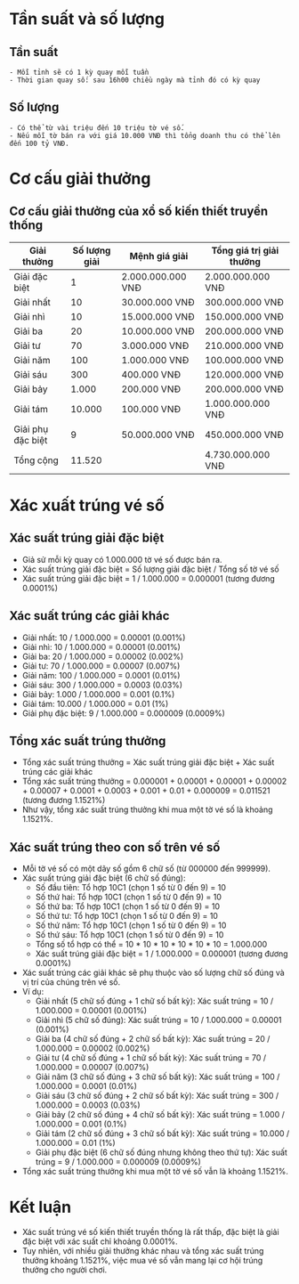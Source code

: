 # Tần suất và số lượng
## Tần suất
    - Mỗi tỉnh sẽ có 1 kỳ quay mỗi tuần
    - Thời gian quay số: sau 16h00 chiều ngày mà tỉnh đó có kỳ quay
## Số lượng
    - Có thể từ vài triệu đến 10 triệu tờ vé số.
    - Nếu mỗi tờ bán ra với giá 10.000 VNĐ thì tổng doanh thu có thể lên đến 100 tỷ VNĐ.

# Cơ cấu giải thưởng
## Cơ cấu giải thưởng của xổ số kiến thiết  truyền thống
| Giải thưởng | Số lượng giải | Mệnh giá giải | Tổng giá trị giải thưởng |
|-------------|---------------|----------------|-------------------------|
| Giải đặc biệt | 1 | 2.000.000.000 VNĐ | 2.000.000.000 VNĐ |
| Giải nhất | 10 | 30.000.000 VNĐ | 300.000.000 VNĐ |
| Giải nhì | 10 | 15.000.000 VNĐ |  150.000.000 VNĐ |
| Giải ba | 20 | 10.000.000 VNĐ | 200.000.000 VNĐ |
| Giải tư | 70 | 3.000.000 VNĐ | 210.000.000 VNĐ |
| Giải năm | 100 | 1.000.000 VNĐ | 100.000.000 VNĐ |
| Giải sáu | 300 | 400.000 VNĐ | 120.000.000 VNĐ |
| Giải bảy | 1.000 | 200.000 VNĐ | 200.000.000 VNĐ |
| Giải tám | 10.000 | 100.000 VNĐ | 1.000.000.000 VNĐ |
| Giải phụ đặc biệt | 9 | 50.000.000 VNĐ | 450.000.000 VNĐ |
| Tổng cộng | 11.520 |  | 4.730.000.000 VNĐ |

# Xác xuất trúng vé số
## Xác suất trúng giải đặc biệt
- Giả sử mỗi kỳ quay có 1.000.000 tờ vé số được bán ra.
- Xác suất trúng giải đặc biệt = Số lượng giải đặc biệt / Tổng số tờ vé số
- Xác suất trúng giải đặc biệt = 1 / 1.000.000 = 0.000001 (tương đương 0.0001%)
## Xác suất trúng các giải khác
- Giải nhất: 10 / 1.000.000 = 0.00001 (0.001%)
- Giải nhì: 10 / 1.000.000 = 0.00001 (0.001%)
- Giải ba: 20 / 1.000.000 = 0.00002 (0.002%)
- Giải tư: 70 / 1.000.000 = 0.00007 (0.007%)
- Giải năm: 100 / 1.000.000 = 0.0001 (0.01%)
- Giải sáu: 300 / 1.000.000 = 0.0003 (0.03%)
- Giải bảy: 1.000 / 1.000.000 = 0.001 (0.1%)
- Giải tám: 10.000 / 1.000.000 = 0.01 (1%)
- Giải phụ đặc biệt: 9 / 1.000.000 = 0.000009 (0.0009%)
## Tổng xác suất trúng thưởng
- Tổng xác suất trúng thưởng = Xác suất trúng giải đặc biệt + Xác suất trúng các giải khác
- Tổng xác suất trúng thưởng = 0.000001 + 0.00001 + 0.00001 + 0.00002 + 0.00007 + 0.0001 + 0.0003 + 0.001 + 0.01 + 0.000009 = 0.011521 (tương đương 1.1521%)
- Như vậy, tổng xác suất trúng thưởng khi mua một tờ vé số là khoảng 1.1521%.
## Xác suất trúng theo con số trên vé số
- Mỗi tờ vé số có một dãy số gồm 6 chữ số (từ 000000 đến 999999).
- Xác suất trúng giải đặc biệt (6 chữ số đúng):
    + Số đầu tiên: Tổ hợp 10C1 (chọn 1 số từ 0 đến 9) = 10
    + Số thứ hai: Tổ hợp 10C1 (chọn 1 số từ 0 đến 9) = 10
    + Số thứ ba: Tổ hợp 10C1 (chọn 1 số từ 0 đến 9) = 10
    + Số thứ tư: Tổ hợp 10C1 (chọn 1 số từ 0 đến 9) = 10
    + Số thứ năm: Tổ hợp 10C1 (chọn 1 số từ 0 đến 9) = 10
    + Số thứ sáu: Tổ hợp 10C1 (chọn 1 số từ 0 đến 9) = 10
    + Tổng số tổ hợp có thể = 10 * 10 * 10 * 10 * 10 * 10 = 1.000.000
    + Xác suất trúng giải đặc biệt = 1 / 1.000.000 = 0.000001 (tương đương 0.0001%)
- Xác suất trúng các giải khác sẽ phụ thuộc vào số lượng chữ số đúng và vị trí của chúng trên vé số.
- Ví dụ:
    + Giải nhất (5 chữ số đúng + 1 chữ số bất kỳ): Xác suất trúng = 10 / 1.000.000 = 0.00001 (0.001%)
    + Giải nhì (5 chữ số đúng): Xác suất trúng = 10 / 1.000.000 = 0.00001 (0.001%)
    + Giải ba (4 chữ số đúng + 2 chữ số bất kỳ): Xác suất trúng = 20 / 1.000.000 = 0.00002 (0.002%)
    + Giải tư (4 chữ số đúng + 1 chữ số bất kỳ): Xác suất trúng = 70 / 1.000.000 = 0.00007 (0.007%)
    + Giải năm (3 chữ số đúng + 3 chữ số bất kỳ): Xác suất trúng = 100 / 1.000.000 = 0.0001 (0.01%)
    + Giải sáu (3 chữ số đúng + 2 chữ số bất kỳ): Xác suất trúng = 300 / 1.000.000 = 0.0003 (0.03%)
    + Giải bảy (2 chữ số đúng + 4 chữ số bất kỳ): Xác suất trúng = 1.000 / 1.000.000 = 0.001 (0.1%)
    + Giải tám (2 chữ số đúng + 3 chữ số bất kỳ): Xác suất trúng = 10.000 / 1.000.000 = 0.01 (1%)
    + Giải phụ đặc biệt (6 chữ số đúng nhưng không theo thứ tự): Xác suất trúng = 9 / 1.000.000 = 0.000009 (0.0009%)
- Tổng xác suất trúng thưởng khi mua một tờ vé số vẫn là khoảng 1.1521%.
# Kết luận
- Xác suất trúng vé số kiến thiết truyền thống là rất thấp, đặc biệt là giải đặc biệt với xác suất chỉ khoảng 0.0001%.
- Tuy nhiên, với nhiều giải thưởng khác nhau và tổng xác suất trúng thưởng khoảng 1.1521%, việc mua vé số vẫn mang lại cơ hội trúng thưởng cho người chơi.
